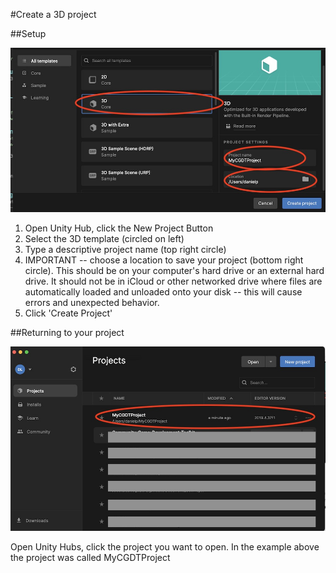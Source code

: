 #Create a 3D project


##Setup

![](images/create3dproject.jpg)

1. Open Unity Hub, click the New Project Button
1. Select the 3D template (circled on left)
2. Type a descriptive project name (top right circle)
3. IMPORTANT -- choose a location to save your project (bottom right circle). This should be on your computer's hard drive or an external hard drive. It should not be in iCloud or other networked drive where files are automatically loaded and unloaded onto your disk -- this will cause errors and unexpected behavior.
4. Click 'Create Project'

##Returning to your project

![](images/openaproject.jpg)

Open Unity Hubs, click the project you want to open. In the example above the project was called MyCGDTProject